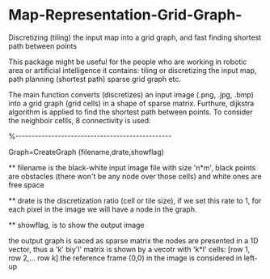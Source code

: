 # Map-Representation-Grid-Graph-
Discretizing (tiling) the input map into a grid graph, and fast finding shortest path between points 


This package might be useful for the people who are working in robotic area or artificial intelligence it contains: tiling or discretizing the input map, path planning (shortest path) sparse grid graph etc.

The main function converts (discretizes) an input image (.png, .jpg, .bmp) into a grid  graph (grid cells) in a shape of sparse matrix. Furthure, dijkstra algorithm is  applied to find the shortest path between points.
To consider the neighboir cellls, 8 connectivity is used:

%------------------------------------------------

Graph=CreateGraph (filename,drate,showflag)

** filename is the black-white input image file with size 'n*m', black points are obstacles (there won't be any node over those cells) and white ones are free space

** drate is the discretization ratio (cell or tile size), if we set this rate to 1, for each pixel in the image we will have a node in the graph.  

** showflag, is to show the output image  

the output graph is saced as sparse matrix
the nodes are presented in a 1D vector, thus a 'k' biy'l' matrix is shown by a vecotr with 'k*l' cells: [row 1, row 2,... row k]
the reference frame (0,0) in the image is considered in left-up
